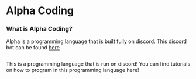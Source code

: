 # Alpha Coding

### What is Alpha Coding?

Alpha is a programming language that is built fully on discord. This discord bot can be found [here](https://discord.com/api/oauth2/authorize?client_id=833746120462041109&permissions=8&scope=bot)

```

```

This is a programming language that is run on discord! You can find tutorials on how to program in this programming language here!
